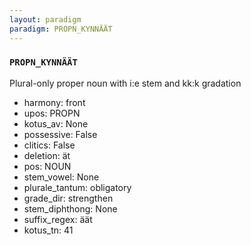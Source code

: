 ```yaml
---
layout: paradigm
paradigm: PROPN_KYNNÄÄT
---
```

### ` PROPN_KYNNÄÄT `

Plural-only proper noun with i:e stem and kk:k gradation
* harmony: front
* upos: PROPN
* kotus_av: None
* possessive: False
* clitics: False
* deletion: ät
* pos: NOUN
* stem_vowel: None
* plurale_tantum: obligatory
* grade_dir: strengthen
* stem_diphthong: None
* suffix_regex: äät
* kotus_tn: 41
